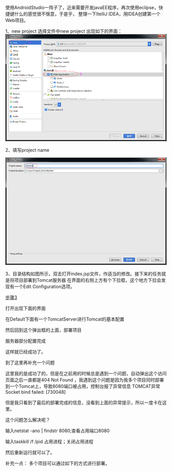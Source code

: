 使用AndroidStudio一阵子了，近来需要开发javaEE程序，再次使用eclipse，快捷键什么的感觉很不惬意，于是乎，
整理一下ItelliJ IDEA，用IDEA创建第一个Web项目。

1、new project
选择文件中new project 出现如下的界面：
![步骤1](/Picture/1.png)

2、填写project name

![步骤2](/Picture/2.png)

3、目录结构如图所示，双击打开index.jsp文件，作适当的修改。接下来的任务就是将项目部署到Tomcat服务器
在界面的右侧上方有个下拉框，这个地方下拉会发现有一个Edit Configuration选项。

[步骤3](/Picture/3.png)

打开出现下面的界面


在Default下面有一个TomcatServer进行Tomcat的基本配置


然后回到这个弹出框的上面，部署项目





服务器部分配置完成




这样就已经成功了。

到了这里再补充一个问题

这里我的是成功了的，但是在之前用的时候总是遇到一个问题，自动弹出这个访问页面之后一直都是404 Not Found ，我遇到这个问题是因为我多个项目同时部署到一个Tomcat上，导致8080端口被占用，控制台报了异常信息
TOMCAT异常 Socket bind failed: [730048]

但是我只看到了最后的部署完成的信息，没看到上面的异常提示，所以一度卡在这里。

这个问题怎么解决呢？


输入netstat -ano | findstr 8080;查看占用端口8080


输入taskkill /f /pid 占用进程；关闭占用进程

然后重新运行就可以了。

补充一点：
多个项目可以通过如下的方式进行部署。
